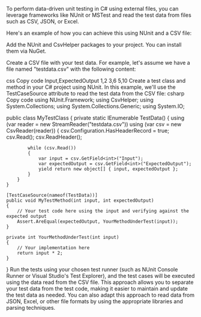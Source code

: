 To perform data-driven unit testing in C# using external files, you can leverage frameworks like NUnit or MSTest and read the test data from files such as CSV, JSON, or Excel.

Here's an example of how you can achieve this using NUnit and a CSV file:

Add the NUnit and CsvHelper packages to your project. You can install them via NuGet.

Create a CSV file with your test data. For example, let's assume we have a file named "testdata.csv" with the following content:

css
Copy code
Input,ExpectedOutput
1,2
3,6
5,10
Create a test class and method in your C# project using NUnit. In this example, we'll use the TestCaseSource attribute to read the test data from the CSV file:
csharp
Copy code
using NUnit.Framework;
using CsvHelper;
using System.Collections;
using System.Collections.Generic;
using System.IO;

public class MyTestClass
{
    private static IEnumerable TestData()
    {
        using (var reader = new StreamReader("testdata.csv"))
        using (var csv = new CsvReader(reader))
        {
            csv.Configuration.HasHeaderRecord = true;
            csv.Read();
            csv.ReadHeader();

            while (csv.Read())
            {
                var input = csv.GetField<int>("Input");
                var expectedOutput = csv.GetField<int>("ExpectedOutput");
                yield return new object[] { input, expectedOutput };
            }
        }
    }

    [TestCaseSource(nameof(TestData))]
    public void MyTestMethod(int input, int expectedOutput)
    {
        // Your test code here using the input and verifying against the expected output
        Assert.AreEqual(expectedOutput, YourMethodUnderTest(input));
    }

    private int YourMethodUnderTest(int input)
    {
        // Your implementation here
        return input * 2;
    }
}
Run the tests using your chosen test runner (such as NUnit Console Runner or Visual Studio's Test Explorer), and the test cases will be executed using the data read from the CSV file.
This approach allows you to separate your test data from the test code, making it easier to maintain and update the test data as needed. You can also adapt this approach to read data from JSON, Excel, or other file formats by using the appropriate libraries and parsing techniques.
